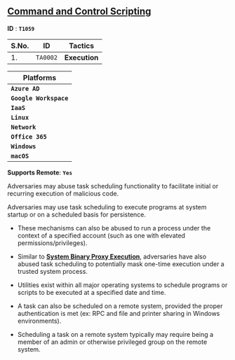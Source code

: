 ## <ins>Command and Control Scripting</ins>  

**ID** : **`T1059`**

| S.No. | ID | Tactics |
| --- | --- | --- |
| 1. | `TA0002` | **Execution** |


| Platforms |
| --- |
| **`Azure AD`** |
| **`Google Workspace`** |
| **`IaaS`** |
| **`Linux`** |
| **`Network`** |
| **`Office 365`** |
| **`Windows`** |
| **`macOS`** |

**Supports Remote**:  **`Yes`** 

Adversaries may abuse task scheduling functionality to facilitate initial or recurring execution of malicious code. 

Adversaries may use task scheduling to execute programs at system startup or on a scheduled basis for persistence. 

- These mechanisms can also be abused to run a process under the context of a specified account (such as one with elevated permissions/privileges). 

- Similar to [**System Binary Proxy Execution**](https://attack.mitre.org/techniques/T1218/), adversaries have also abused task scheduling to potentially mask one-time execution under a trusted system process.

- Utilities exist within all major operating systems to schedule programs or scripts to be executed at a specified date and time.

- A  task can also be scheduled on a remote system, provided the proper authentication is met (ex: RPC and file and printer sharing in Windows environments).

- Scheduling a task on a remote system typically may require being a member of an admin or otherwise privileged group on the remote system.